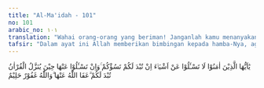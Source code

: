 ```yaml
---
title: "Al-Ma'idah - 101"
no: 101
arabic_no: ١٠١
translation: "Wahai orang-orang yang beriman! Janganlah kamu menanyakan (kepada Nabimu) hal-hal yang jika diterangkan kepadamu (justru) menyusahkan kamu. Jika kamu menanyakannya ketika Al-Qur'an sedang diturunkan, (niscaya) akan diterangkan kepadamu. Allah telah memaafkan (kamu) tentang hal itu. Dan Allah Maha Pengampun, Maha Penyantun."
tafsir: "Dalam ayat ini Allah memberikan bimbingan kepada hamba-Nya, agar mereka menerima apa-apa yang telah diturunkanNya dan yang telah disampaikan oleh rasul-Nya kepada mereka, agar mereka tidak mengajukan pertanyaan-pertanyaan yang beraneka ragam, bila jawaban pertanyaan itu diberikan kepada mereka maka akan terasa memberatkan mereka sendiri, karena akan dirasakan menambah beban dan kewajiban mereka. Apalagi jika pertanyaan yang diajukan itu dimaksudkan untuk menguji Nabi, apakah Al-Qur'an sama atau tidak dengan kitab suci yang mereka terima, atau mereka bahkan mencari keringanan dari berbagai kewajiban yang dibebankan Allah. \n\nSelanjutnya ayat ini menjelaskan, bahwa apabila mereka menanyakan sesuatu yang belum jelas kepada Nabi ketika turun ayat yang berkenaan dengan masalah itu, dan pertanyaan tersebut memang perlu dijawab untuk memahami isi dan maksud dari ayat tersebut, maka Allah membolehkannya. Bahkan kita disuruh bertanya jika ada hal yang belum kita pahami, sebagaimana firman Allah pada Surah an-Nahl/16: 43:\n\nDan Kami tidak mengutus sebelum engkau (Muhammad), melainkan orang laki-laki yang Kami beri wahyu kepada mereka; maka bertanyalah kepada orang yang mempunyai pengetahuan jika kamu tidak mengetahui. (an-Nahl/16: 43)\n\nAkhir ayat ini menegaskan, bahwa Allah adalah Maha Pengampun, lagi Maha Penyantun. Maksudnya: ialah, Allah mengampuni orang-orang yang mengajukan pertanyaan yang benar-benar berfaedah, dan hal-hal yang tidak disebutkan dalam kitab-Nya, dan hal-hal yang tidak dibebankan-Nya kepada hamba-Nya, dan larangan-Nya kepada mereka untuk tidak mengajukan pertanyaan kepada Rasul yang bersifat menguji atau mengejek dapat menambah beratnya beban mereka, larangan ini merupakan rahmat-Nya kepada hamba-Nya; sehubungan dengan ini, Rasulullah telah bersabda:\n\nSesungguhnya Allah telah menentukan beberapa kewajiban yang harus kamu tunaikan, maka janganlah disia-siakan; dan Dia telah melarang kamu dari melakukan beberapa macam perbuatan, maka janganlah kamu melanggarnya; dan Dia telah menetapkan beberapa pembatasan, maka janganlah kamu lampaui; dan Dia telah memaafkan kamu dari berbagai hal, bukan karena lupa, maka janganlah kamu mencari-carinya. (Riwayat ad-Daruquthni)\n\nSehubungan dengan ampunan Allah yang tersebut dalam ayat ini, dapat juga dipahami, bahwa Allah memaafkan kesalahan-kesalahan yang dilakukan sebelum larangan ini, sehingga dengan demikian Allah tidak menimpakan siksa, karena amat luasnya ampunan dan kesantunanNya kepada hambaNya. Ini sesuai dengan firman-Nya pada ayat-ayat yang lain, di antaranya ialah:\n\nAllah telah memaafkan apa yang telah lalu. (al-Ma'idah/5:95)"
---
```


يٰٓاَيُّهَا الَّذِيْنَ اٰمَنُوْا لَا تَسْـَٔلُوْا عَنْ اَشْيَاۤءَ اِنْ تُبْدَ لَكُمْ تَسُؤْكُمْ ۚوَاِنْ تَسْـَٔلُوْا عَنْهَا حِيْنَ يُنَزَّلُ الْقُرْاٰنُ تُبْدَ لَكُمْ ۗعَفَا اللّٰهُ عَنْهَا ۗوَاللّٰهُ غَفُوْرٌ حَلِيْمٌ 
